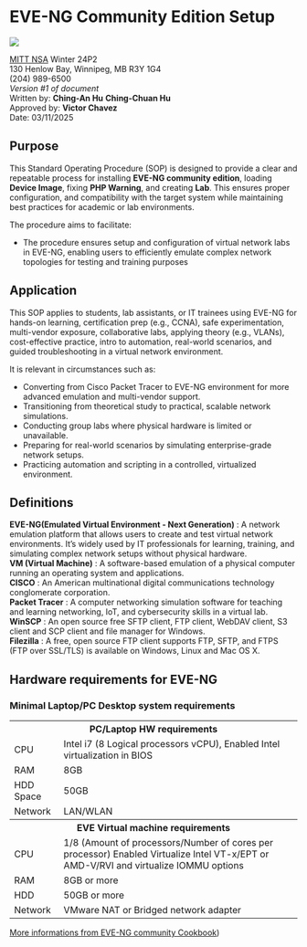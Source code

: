 #  EVE-NG Community Edition Setup
![](https://encrypted-tbn0.gstatic.com/images?q=tbn:ANd9GcTfl4UoFvHn9M4mdhpcJL_uAXgQ4WHNLbVNRkBRS8V0LDq0jITBZC12xwXaYbQ1TzTOOD8&usqp=CAU)

[MITT NSA](https://mitt.ca/programs/post-secondary-programs/2385/network-and-systems-administrator-diploma) Winter 24P2\
130 Henlow Bay, Winnipeg, MB R3Y 1G4\
(204) 989-6500\
*Version #1 of document*\
Written by:  **Ching-An Hu** **Ching-Chuan Hu**\
Approved by: **Victor Chavez**\
Date: 03/11/2025

## Purpose
This Standard Operating Procedure (SOP) is designed  to provide a clear and repeatable process for installing **EVE-NG community edition**, loading **Device Image**, fixing **PHP Warning**, and creating **Lab**. 
This ensures proper configuration, and compatibility with the target system while maintaining best practices for academic or lab environments.

The procedure aims to facilitate:
  * The procedure ensures setup and configuration of virtual network labs in EVE-NG, enabling users to efficiently emulate complex network topologies for testing and training purposes
  
    
## Application
This SOP applies to students, lab assistants, or IT trainees using EVE-NG for hands-on learning, certification prep (e.g., CCNA), safe experimentation, multi-vendor exposure, collaborative labs, applying theory (e.g., VLANs), cost-effective practice, intro to automation, real-world scenarios, and guided troubleshooting in a virtual network environment.

It is relevant in circumstances such as:
 * Converting from Cisco Packet Tracer to EVE-NG environment for more advanced emulation and multi-vendor support.
 * Transitioning from theoretical study to practical, scalable network simulations.
 * Conducting group labs where physical hardware is limited or unavailable.
 * Preparing for real-world scenarios by simulating enterprise-grade network setups.
 * Practicing automation and scripting in a controlled, virtualized environment.

## Definitions
**EVE-NG(Emulated Virtual Environment - Next Generation)** : A network emulation platform that allows users to create and test virtual network environments. It’s widely used by IT professionals for learning, training, and simulating complex network setups without physical hardware.\
**VM (Virtual Machine)** : A software-based emulation of a physical computer running an operating system and applications.\
**CISCO** : An American multinational digital communications technology conglomerate corporation.\
**Packet Tracer** : A computer networking simulation software for teaching and learning networking, IoT, and cybersecurity skills in a virtual lab.\
**WinSCP** : An open source free SFTP client, FTP client, WebDAV client, S3 client and SCP client and file manager for Windows.\
**Filezilla** : A free, open source FTP client supports FTP, SFTP, and FTPS (FTP over SSL/TLS) is available on Windows, Linux and Mac OS X.


## Hardware requirements for EVE-NG
### Minimal Laptop/PC Desktop system requirements
<table>
    <tr>
        <th colspan="2">PC/Laptop HW requirements</th>
    </tr>
    <tr>
        <td>CPU</td>
        <td>Intel i7 (8 Logical processors vCPU), Enabled Intel virtualization in BIOS</td>
    </tr>
    <tr>
        <td>RAM</td>
        <td>8GB</td>
    </tr>
    <tr>
        <td>HDD Space</td>
        <td>50GB</td>
    </tr>
    <tr>
        <td>Network</td>
        <td>LAN/WLAN</td>
    </tr>
    <tr>
        <th colspan="2">EVE Virtual machine requirements</th>
    </tr>
    <tr>
        <td>CPU</td>
        <td>1/8 (Amount of processors/Number of cores per processor) Enabled Virtualize Intel VT-x/EPT or AMD-V/RVI and virtualize IOMMU options</td>
    </tr>
    <tr>
        <td>RAM</td>
        <td>8GB or more</td>
    </tr>
    <tr>
        <td>HDD</td>
        <td>50GB or more</td>
    </tr>
    <tr>
        <td>Network</td>
        <td>VMware NAT or Bridged network adapter</td>
    </tr>
</table>

[More informations from EVE-NG community Cookbook](https://www.eve-ng.net/index.php/documentation/community-cookbook/))
